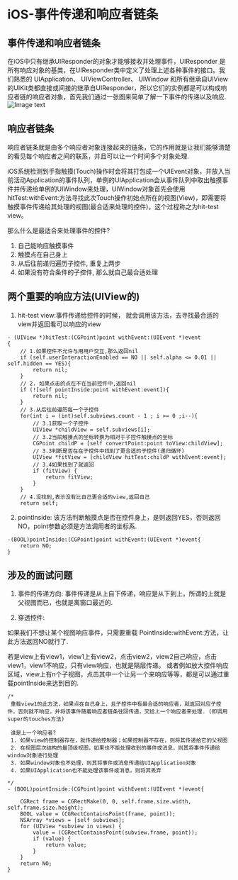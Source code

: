 # iOS-事件传递和响应者链条


## 事件传递和响应者链条

在iOS中只有继承UIResponder的对象才能够接收并处理事件，UIResponder 是所有响应对象的基类，在UIResponder类中定义了处理上述各种事件的接口。我们熟悉的 UIApplication、 UIViewController、 UIWindow 和所有继承自UIView的UIKit类都直接或间接的继承自UIResponder，所以它们的实例都是可以构成响应者链的响应者对象，首先我们通过一张图来简单了解一下事件的传递以及响应.
![Image text](https://upload-images.jianshu.io/upload_images/1197641-ca37721f0f3719bf.png)

## 响应者链条

响应者链条就是由多个响应者对象连接起来的链条，它的作用就是让我们能够清楚的看见每个响应者之间的联系，并且可以让一个时间多个对象处理.

iOS系统检测到手指触摸(Touch)操作时会将其打包成一个UIEvent对象，并放入当前活动Application的事件队列，单例的UIApplication会从事件队列中取出触摸事件并传递给单例的UIWindow来处理，UIWindow对象首先会使用hitTest:withEvent:方法寻找此次Touch操作初始点所在的视图(View)，即需要将触摸事件传递给其处理的视图(最合适来处理的控件)，这个过程称之为hit-test view。

那么什么是最适合来处理事件的控件?
1. 自己能响应触摸事件
2. 触摸点在自己身上
3. 从后往前递归遍历子控件, 重复上两步
4. 如果没有符合条件的子控件, 那么就自己最合适处理


## 两个重要的响应方法(UIView的)

1. hit-test view:事件传递给控件的时候， 就会调用该方法，去寻找最合适的view并返回看可以响应的view
```
- (UIView *)hitTest:(CGPoint)point withEvent:(UIEvent *)event
{
    // 1.如果控件不允许与用用户交互,那么返回nil
    if (self.userInteractionEnabled == NO || self.alpha <= 0.01 || self.hidden == YES){
        return nil;
    }
    // 2. 如果点击的点在不在当前控件中,返回nil
    if (![self pointInside:point withEvent:event]){
        return nil;
    }
    // 3.从后往前遍历每一个子控件
    for(int i = (int)self.subviews.count - 1 ; i >= 0 ;i--){
        // 3.1获取一个子控件
        UIView *childView = self.subviews[i];
        // 3.2当前触摸点的坐标转换为相对于子控件触摸点的坐标
        CGPoint childP = [self convertPoint:point toView:childView];
        // 3.3判断是否在在子控件中找到了更合适的子控件(递归循环)
        UIView *fitView = [childView hitTest:childP withEvent:event];
        // 3.4如果找到了就返回
        if (fitView) {
            return fitView;
        }
    }
    // 4.没找到,表示没有比自己更合适的view,返回自己
    return self;

```

2. pointInside: 该方法判断触摸点是否在控件身上，是则返回YES，否则返回NO，point参数必须是方法调用者的坐标系.
```
-(BOOL)pointInside:(CGPoint)point withEvent:(UIEvent *)event{
    return NO;
}
```


## 涉及的面试问题

1. 事件的传递方向: 事件传递是从上自下传递，响应是从下到上，所谓的上就是父视图而已，也就是离窗口最近的.

2. 穿透控件:

如果我们不想让某个视图响应事件，只需要重载 PointInside:withEvent:方法，让此方法返回NO就行了.

若是view上有view1，view1上有view2，点击view2，view2自己响应，点击view1，view1不响应，只有view响应，也就是隔层传递。
或者例如放大控件响应区域，view上有n个子视图，点击其中一个让另一个来响应等等，都是可以通过重载pointInside来达到目的.

```
/*
 重载view1的此方法，如果点在自己身上，且子控件中有最合适的响应者，就返回对应子控件，否则就不响应，并将该事件随着响应者链条往回传递，交给上一个响应者来处理. (即调用super的touches方法)
 
 谁是上一个响应者?
 1. 如果view的控制器存在，就传递给控制器；如果控制器不存在，则将其传递给它的父视图
 2. 在视图层次结构的最顶级视图，如果也不能处理收到的事件或消息，则其将事件传递给window对象进行处理
 3. 如果window对象也不处理，则其将事件或消息传递给UIApplication对象
 4. 如果UIApplication也不能处理该事件或消息，则将其丢弃
 
*/
- (BOOL)pointInside:(CGPoint)point withEvent:(UIEvent *)event{
    
    CGRect frame = CGRectMake(0, 0, self.frame.size.width, self.frame.size.height);
    BOOL value = (CGRectContainsPoint(frame, point));
    NSArray *views = [self subviews];
    for (UIView *subview in views) {
        value = (CGRectContainsPoint(subview.frame, point));
        if (value) {
            return value;
        }
    }
    return NO;
}
```
